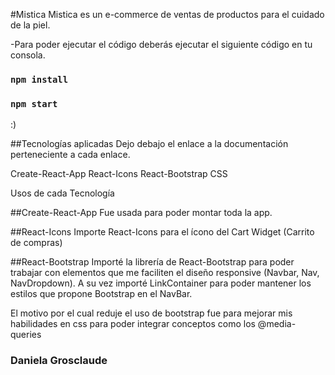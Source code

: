 #Mistica
Mistica es un e-commerce de ventas de productos para el cuidado de la piel.

-Para poder ejecutar el código deberás ejecutar el siguiente código en tu consola.

### `npm install`
### `npm start`
:)


##Tecnologías aplicadas
Dejo debajo el enlace a la documentación perteneciente a cada enlace.

Create-React-App
React-Icons
React-Bootstrap
CSS


Usos de cada Tecnología

##Create-React-App
Fue usada para poder montar toda la app.

##React-Icons
Importe React-Icons para el ícono del Cart Widget (Carrito de compras)

##React-Bootstrap
Importé la librería de React-Bootstrap para poder trabajar con elementos que me faciliten el diseño responsive (Navbar, Nav, NavDropdown). A su vez importé LinkContainer para poder mantener los estilos que propone Bootstrap en el NavBar.

El motivo por el cual reduje el uso de bootstrap fue para mejorar mis habilidades en css para poder integrar conceptos como los @media-queries


### Daniela Grosclaude

